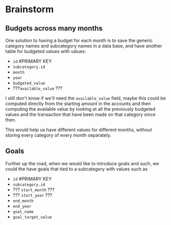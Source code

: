 # Brainstorm

## Budgets across many months

One solution to having a budget for each month is to save the generic
category names and subcategory names in a data base, and have another
table for budgeted values with values:

- `id` #PRIMARY KEY
- `subcategory.id`
- `month`
- `year`
- `budgeted_value`
- ???`available_value` ???

I still don't know if we'll need the `available_value` field, maybe this could be computed directly from the starting amount in the accounts and then computing the available value by
looking at all the previously budgeted values and the transaction that have been made
on that category since then.

This would help us have different values for different months, without storing every category
of every month separately.

## Goals

Further up the road, when we would like to introduce goals and such,
we could the have goals that tied to a subcategory with values such as

- `id` #PRIMARY KEY
- `subcategory.id`
- ??? `start_month` ???
- ??? `start_year` ???
- `end_month`
- `end_year`
- `goal_name`
- `goal_target_value`
